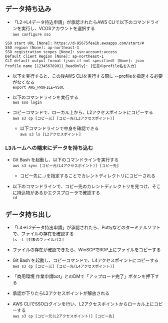 ## データ持ち込み
- 「L2→L4データ持込申請」が承認されたらAWS CLIで以下のコマンドラインを実行し、VCOSアカウントを選択する  
`aws configure sso`
```
SSO start URL [None]: https://d-95675fea1b.awsapps.com/start/#
SSO region [None]: ap-northeast-1
SSO registration scopes [None]: sso:account:access
Default client Region [None]: ap-northeast-1
CLI default output format (json if not specified) [None]: json
Profile name [123456789011_ReadOnly]: {任意のprofile名を入力}
```

- 以下を実行すると、この後AWS CLIを実行する際に --profileを指定する必要がなくなる  
	`export AWS_PROFILE=VSOC`

- 以下のコマンドラインを実行する  
  `aws sso login`

- コピーコマンドで、ローカル上から、L2アクセスポイントにコピーする  
  	`aws s3 cp [コピー元] [コピー先(L2アクセスポイント)]`
  	- 以下コマンドラインで中身を確認できる  
	  `aws s3 ls [L2アクセスポイント]`

### L3ルームへの端末にデータを持ち込む
- Git Bash を起動し、以下のコマンドラインを実行する  
  `aws s3 sync [コピー元(L4アクセスポイント)] [コピー先]`
  - コピー先に`./`を指定することでカレントディレクトリにコピーされる

- 以下のコマンドラインで、コピー先のカレントディレクトリを見つけ、そこに持込物があるかエクスプローラで確認する  
  `cd`

## データ持ち出し
- 「L4→L2データ持出申請」が承認されたら、Puttyなどのターミナルソフトで、ファイルの存在を確認する  
  `ls -l [対象のファイルパス]`

- ファイルの存在が確認できたら、WinSCPでRDP上にファイルをコピーする

- Git Bash を起動し、コピーコマンドで、L4アクセスポイントにコピーする  
  	`aws s3 cp [コピー元] [コピー先(L4アクセスポイント)]`

- 「商用環境 作業申請bot」とのDMで「アップロード完了」ボタンを押下する
- 承認が下りたらL2アクセスポイントが解放される
- AWS CLIでSSOログインを行い、L2アクセスポイントからローカル上にコピーする  
  `aws s3 cp [コピー元(L2アクセスポイント)] [コピー先]`
